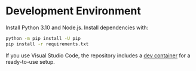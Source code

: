 # Development Environment

Install Python 3.10 and Node.js. Install dependencies with:

```bash
python -m pip install -U pip
pip install -r requirements.txt
```

If you use Visual Studio Code, the repository includes a [dev container](dev_container.md) for a ready-to-use setup.
